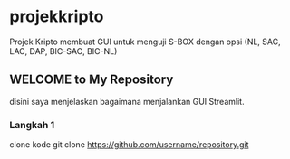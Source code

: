 # projekkripto
Projek Kripto membuat GUI untuk menguji S-BOX dengan opsi (NL, SAC, LAC, DAP, BIC-SAC, BIC-NL)

## WELCOME to My Repository
disini saya menjelaskan bagaimana menjalankan GUI Streamlit.

### Langkah 1
clone kode
git clone https://github.com/username/repository.git
